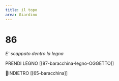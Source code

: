 ```yaml
---
title: il topo
area: Giardino
---
```

# 86
_E' scappato dentro la legna_

PRENDI LEGNO [[87-baracchina-legno-OGGETTO]]

👣INDIETRO [[65-baracchina]]
